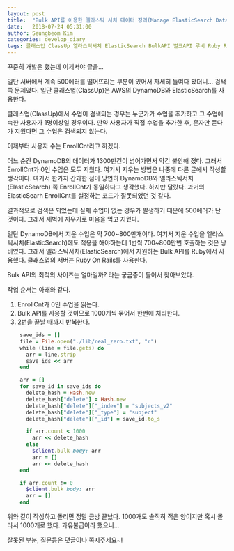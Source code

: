 ```yaml
---
layout: post
title:  "Bulk API를 이용한 엘라스틱 서치 데이터 정리(Manage ElasticSearch Data Using Bulk API)"
date:   2018-07-24 05:31:00
author: Seungbeom Kim
categories: develop_diary
tags: 클래스업 ClassUp 엘라스틱서치 ElasticSearch BulkAPI 벌크API 루비 Ruby RubyOnRails
---
```


꾸준히 개발은 했는데 이제서야 글을...

일단 서버에서 계속 500에러를 떨어뜨리는 부분이 있어서 자세히 들여다 봤더니... 검색 쪽 문제였다. 일단 클래스업(ClassUp)은 AWS의 DynamoDB와 ElasticSearch를 사용한다.

클래스업(ClassUp)에서 수업이 검색되는 경우는 누군가가 수업을 추가하고 그 수업에 속한 사용자가 1명이상일 경우이다. 만약 사용자가 직접 수업을 추가한 후, 혼자만 듣다가 지웠다면 그 수업은 검색되지 않는다.

이제부터 사용자 수는 EnrollCnt라고 하겠다.

어느 순간 DynamoDB의 데이터가 1300만건이 넘어가면서 약간 불안해 졌다. 그래서 EnrollCnt가 0인 수업은 모두 지웠다. 여기서 지우는 방법은 나중에 다른 글에서 작성할 생각이다. 여기서 한가지 간과한 점이 당연히 DynamoDB와 엘라스틱서치(ElasticSearch) 쪽 EnrollCnt가 동일하다고 생각했다. 하지만 달랐다. 과거의 ElasticSearh EnrollCnt를 설정하는 코드가 잘못되었던 것 같다.

결과적으로 검색은 되었는데 실제 수업이 없는 경우가 발생하기 때문에 500에러가 난 것이다. 그래서 새벽에 지우기로 마음을 먹고 지웠다.

일단 DynamoDB에서 지운 수업은 약 700~800만개이다. 여기서 지운 수업을 엘라스틱서치(ElasticSearch)에도 적용을 해야하는데 1번씩 700~800만번 호출하는 것은 낭비였다. 그래서 엘라스틱서치(ElasticSearch)에서 지원하는 Bulk API를 Ruby에서 사용했다. 클래스업의 서버는 Ruby On Rails를 사용한다.

Bulk API의 최적의 사이즈는 얼마일까? 라는 궁금증이 들어서 찾아보았다.

작업 순서는 아래와 같다.
1. EnrollCnt가 0인 수업을 읽는다.
2. Bulk API를 사용할 것이므로 1000개씩 묶어서 한번에 처리한다.
3. 2번을 끝날 때까지 반복한다.

```Ruby
    save_ids = []
    file = File.open("./lib/real_zero.txt", "r")
    while (line = file.gets) do
      arr = line.strip
      save_ids << arr
    end

    arr = []
    for save_id in save_ids do
      delete_hash = Hash.new
      delete_hash["delete"] = Hash.new
      delete_hash["delete"]["_index"] = "subjects_v2"
      delete_hash["delete"]["_type"] = "subject"
      delete_hash["delete"]["_id"] = save_id.to_s

      if arr.count < 1000
        arr << delete_hash
      else
        $client.bulk body: arr
        arr = []
        arr << delete_hash
    end

    if arr.count != 0
      $client.bulk body: arr
      arr = []
    end
```

위와 같이 작성하고 돌리면 정말 금방 끝났다. 1000개도 솔직히 적은 양이지만 혹시 몰라서 1000개로 했다. 과유불급이라 했으니...

잘못된 부분, 질문등은 댓글이나 쪽지주세요~!
